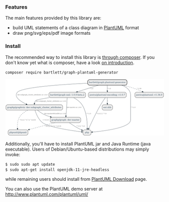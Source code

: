 
### Features

The main features provided by this library are:

* build UML statements of a class diagram in [PlantUML](https://plantuml.com) format
* draw png/svg/eps/pdf image formats

### Install

The recommended way to install this library is [through composer](http://getcomposer.org).
If you don't know yet what is composer, have a look [on introduction](http://getcomposer.org/doc/00-intro.md).

```bash
composer require bartlett/graph-plantuml-generator
```

![Graph Composer](./graph_composer.png)

Additionally, you'll have to install PlantUML jar and Java Runtime (java executable).
Users of Debian/Ubuntu-based distributions may simply invoke:

```bash
$ sudo sudo apt update
$ sudo apt-get install openjdk-11-jre-headless
```

while remaining users should install from [PlantUML Download](https://plantuml.com/fr/download) page.

You can also use the PlantUML demo server at http://www.plantuml.com/plantuml/uml/
